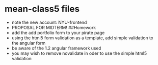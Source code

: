 # mean-class5 files
* note the new account: NYU-frontend
* PROPOSAL FOR MIDTERM!
##Homework
* add the add portfolio form to your pirate page
* using the html5 form validation as a template, add simple validation to the angular form 
* be aware of  the 1.2 angular framework used
* you may wish to remove novalidate in oder to use the simple html5 validation
